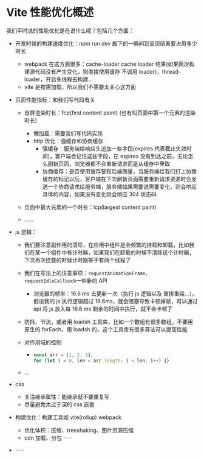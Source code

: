 # Vite 性能优化概述

我们平时说的性能优化是在说什么呢？包括几个方面：

- 开发时候的构建速度优化：npm run dev 敲下的一瞬间到呈现结果要占用多少时长

  - webpack 在这方面很多：cache-loader cache loader 结果(如果两次构建源代码没有产生变化，则直接使用缓存 不调用 loader)，thread-loader，开启多线程去构建...
  - vite 是按需加载，所以我们不需要太关心这方面

- 页面性能指标：和我们写代码有关

  - 首屏渲染时长：fcp(first content paint) (也有叫页面中第一个元素的渲染时长)

    - 懒加载：需要我们写代码实现
    - http 优化：强缓存和协商缓存
      - 强缓存：服务端给响应头追加一些字段(expires 代表截止失效时间)，客户端会记住这些字段，在 expires 没有到达之前，无论怎么刷新页面，浏览器都不会重新请求而是从缓存中里取
      - 协商缓存：是否使用缓存要和后端商量，当服务端给我们打上协商缓存的标记以后，客户端在下次刷新页面需要重新请求资源时会发送一个协商请求给服务端，服务端如果需要说需要变化，则会响应具体的内容，如果没有变化则会响应 304 状态码

  - 页面中最大元素的一个时长：lcp(largest content paint)

  - ......

- js 逻辑：

  - 我们要注意副作用的清除，在应用中组件是会频繁的挂载和卸载，比如我们在某一个组件中有计时器，如果我们在卸载的时候不清除这个计时器，下次再次挂载的时候计时器等于有两个线程了

  - 我们在写法上的注意事项：`requestAnimationFrame`、`requestIdleCallback`一些新的 API

    - 浏览器的帧率：16.6 ms 去更新一次（执行 js 逻辑以及 重排重绘...），假设我的 js 执行逻辑超过 16.6ms，就会阻塞导致卡顿掉帧，可以通过 api 将 js 放入每 16.6 ms 剩余的时间中执行，就不会卡顿了

  - 防抖、节流，或者用 loadsh 工具库，比如一个数组有很多数组，不要用原生的 forEach，用 loadsh 的，这个工具库有很多算法可以提高性能

  - 对作用域的控制

    - ```js
      const arr = [1, 2, 3];
      for (let i = 0, len = arr.length; i < len; i++) {}
      ```

  - ...

- css
  - 关注继承属性：能继承就不要重复写
  - 尽量避免太过于深的 css 嵌套
- 构建优化：构建工具如 vite(rollup) webpack
  - 优化体积：压缩、treeshaking、图片资源压缩
  - cdn 加载、分包 ······
- ······
